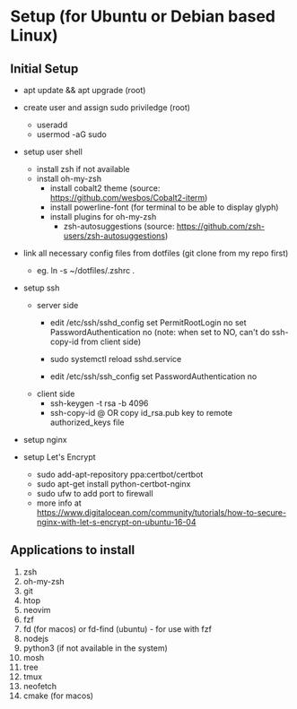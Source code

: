 # Setup (for Ubuntu or Debian based Linux)

## Initial Setup
  - apt update && apt upgrade (root)
  - create user and assign sudo priviledge (root)
      - useradd <username> 
      - usermod -aG sudo <username>
  - setup user shell
      - install zsh if not available
      - install oh-my-zsh
          - install cobalt2 theme (source: https://github.com/wesbos/Cobalt2-iterm)
          - install powerline-font (for terminal to be able to display glyph)
          - install plugins for oh-my-zsh
              - zsh-autosuggestions (source: https://github.com/zsh-users/zsh-autosuggestions)
  - link all necessary config files from dotfiles (git clone from my repo first)
      - eg. ln -s ~/dotfiles/.zshrc .
  - setup ssh
      - server side
          - edit /etc/ssh/sshd_config
              set PermitRootLogin no
              set PasswordAuthentication no (note: when set to NO, can't do ssh-copy-id from client side)
          - sudo systemctl reload sshd.service
          
          - edit /etc/ssh/ssh_config
              set PasswordAuthentication no 
      - client side
          - ssh-keygen -t rsa -b 4096
          - ssh-copy-id <username>@<remote-server> OR copy id_rsa.pub key to remote authorized_keys file

  - setup nginx
  - setup Let's Encrypt
      - sudo add-apt-repository ppa:certbot/certbot
      - sudo apt-get install python-certbot-nginx
      - sudo ufw to add port to firewall  
      - more info at https://www.digitalocean.com/community/tutorials/how-to-secure-nginx-with-let-s-encrypt-on-ubuntu-16-04


## Applications to install
  1)  zsh
  2)  oh-my-zsh
  3)  git 
  4)  htop
  5)  neovim
  6)  fzf
  7)  fd (for macos) or fd-find (ubuntu) - for use with fzf
  8)  nodejs
  9)  python3 (if not available in the system)
  10) mosh
  11) tree
  12) tmux
  13) neofetch
  14) cmake (for macos)
